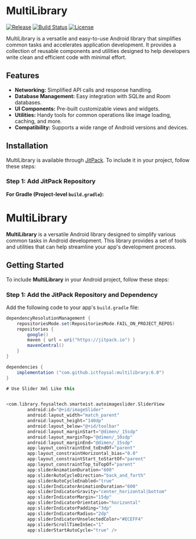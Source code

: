 # MultiLibrary

[![Release](https://img.shields.io/github/v/release/ictfoysal/multilibrary)](https://github.com/ictfoysal/multilibrary/releases)
[![Build Status](https://img.shields.io/github/actions/workflow/status/ictfoysal/multilibrary/build.yml)](https://github.com/ictfoysal/multilibrary/actions)
[![License](https://img.shields.io/github/license/ictfoysal/multilibrary)](LICENSE)

MultiLibrary is a versatile and easy-to-use Android library that simplifies common tasks and accelerates application development. It provides a collection of reusable components and utilities designed to help developers write clean and efficient code with minimal effort.

## Features

- **Networking:** Simplified API calls and response handling.
- **Database Management:** Easy integration with SQLite and Room databases.
- **UI Components:** Pre-built customizable views and widgets.
- **Utilities:** Handy tools for common operations like image loading, caching, and more.
- **Compatibility:** Supports a wide range of Android versions and devices.

## Installation

MultiLibrary is available through [JitPack](https://jitpack.io/#ictfoysal/multilibrary/6.0). To include it in your project, follow these steps:

### Step 1: Add JitPack Repository

**For Gradle (Project-level `build.gradle`):**

# MultiLibrary

**MultiLibrary** is a versatile Android library designed to simplify various common tasks in Android development. This library provides a set of tools and utilities that can help streamline your app's development process.

## Getting Started

To include **MultiLibrary** in your Android project, follow these steps:

### Step 1: Add the JitPack Repository and Dependency

Add the following code to your app's `build.gradle` file:

```gradle
dependencyResolutionManagement {
    repositoriesMode.set(RepositoriesMode.FAIL_ON_PROJECT_REPOS)
    repositories {
        google()
        maven { url = uri("https://jitpack.io") }
        mavenCentral()
    }
}

dependencies {
    implementation ("com.github.ictfoysal:multilibrary:6.0")
}

# Use Slider Xml Like this


<com.library.foysaltech.smarteist.autoimageslider.SliderView
        android:id="@+id/imageSlider"
        android:layout_width="match_parent"
        android:layout_height="140dp"
        android:layout_below="@+id/toolbar"
        android:layout_marginStart="@dimen/_15sdp"
        android:layout_marginTop="@dimen/_10sdp"
        android:layout_marginEnd="@dimen/_15sdp"
        app:layout_constraintEnd_toEndOf="parent"
        app:layout_constraintHorizontal_bias="0.0"
        app:layout_constraintStart_toStartOf="parent"
        app:layout_constraintTop_toTopOf="parent"
        app:sliderAnimationDuration="600"
        app:sliderAutoCycleDirection="back_and_forth"
        app:sliderAutoCycleEnabled="true"
        app:sliderIndicatorAnimationDuration="600"
        app:sliderIndicatorGravity="center_horizontal|bottom"
        app:sliderIndicatorMargin="15dp"
        app:sliderIndicatorOrientation="horizontal"
        app:sliderIndicatorPadding="3dp"
        app:sliderIndicatorRadius="2dp"
        app:sliderIndicatorUnselectedColor="#ECEFF4"
        app:sliderScrollTimeInSec="1"
        app:sliderStartAutoCycle="true" />

